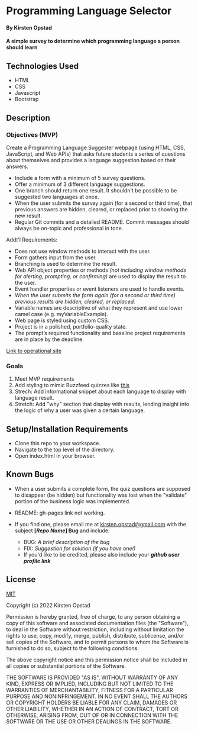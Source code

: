 # Programming Language Selector

#### By Kirsten Opstad

#### A simple survey to determine which programming language a person should learn

## Technologies Used

* HTML 
* CSS 
* Javascript
* Bootstrap

## Description

### Objectives (MVP)

Create a Programming Language Suggester webpage (using HTML, CSS, JavaScript, and Web APIs) that asks future students a series of questions about themselves and provides a language suggestion based on their answers. 
  * Include a form with a minimum of 5 survey questions.
  * Offer a minimum of 3 different language suggestions.
  * One branch should return one result. It shouldn't be possible to be suggested two languages at once.
  * When the user submits the survey again (for a second or third time), that previous answers are hidden, cleared, or replaced prior to showing the new result.
  * Regular Git commits and a detailed README. Commit messages should always be on-topic and professional in tone.

Addt'l Requirements:
  * Does not use window methods to interact with the user. 
  * Form gathers input from the user.
  * Branching is used to determine the result.
  * Web API object properties or methods _(not including window methods for alerting, prompting, or confirming)_ are used to display the result to the user.
  * Event handler properties or event listeners are used to handle events.
  * _When the user submits the form again (for a second or third time) previous results are hidden, cleared, or replaced._
  * Variable names are descriptive of what they represent and use lower camel case (e.g. myVariableExample).
  * Web page is styled using custom CSS.
  * Project is in a polished, portfolio-quality state.
  * The prompt’s required functionality and baseline project requirements are in place by the deadline.

<!-- This template includes placeholders for:

[x] Screenshots

![Screenshots](https://external-content.duckduckgo.com/iu/?u=https%3A%2F%2Ftse1.mm.bing.net%2Fth%3Fid%3DOIP.03bZmDGXaBhBYyxxp3Ls3gHaEA%26pid%3DApi&f=1&ipt=e980d57210242747a51c41421e1f09a6de3b1fdaeaadd297496787bb64e80c88&ipo=images) -->

[Link to operational site](https://www.kirstenopstad.github.io/language-selector)

### Goals
1. Meet MVP requirements
2. Add styling to mimic Buzzfeed quizzes like [this](https://www.buzzfeed.com/lady_emerald/celebrity-preferences-guess-favorite-color-quiz)
3. Strech: Add informational snippet about each language to display with language result.
4. Stretch: Add "why" section that display with results, lending insight into the logic of why a user was given a certain language.

## Setup/Installation Requirements

* Clone this repo to your workspace.
* Navigate to the top level of the directory.
* Open index.html in your browser.

<!-- KO Ask Yourself:

[x] Do I need to run a server? 

[x] How should I set up my databases? 

[x] Is there other code this application depends on?

_{Epicodus recommends deleting the project from your desktop, re-cloning the project from GitHub, and writing down all the steps necessary to get the project working again.}_ -->

## Known Bugs

* When a user submits a complete form, the quiz questions are supposed to disappear (be hidden) but functionality was lost when the "validate" portion of the business logic was implemented.
* README: gh-pages link not working.

* If you find one, please email me at kirsten.opstad@gmail.com with the subject **[_Repo Name_] Bug** and include:
  * BUG: _A brief description of the bug_
  * FIX: _Suggestion for solution (if you have one!)_
  * If you'd like to be credited, please also include your **_github user profile link_**

## License

[MIT](https://choosealicense.com/licenses/mit/)

Copyright (c) 2022 Kirsten Opstad

Permission is hereby granted, free of charge, to any person obtaining a copy
of this software and associated documentation files (the "Software"), to deal
in the Software without restriction, including without limitation the rights
to use, copy, modify, merge, publish, distribute, sublicense, and/or sell
copies of the Software, and to permit persons to whom the Software is
furnished to do so, subject to the following conditions:

The above copyright notice and this permission notice shall be included in all
copies or substantial portions of the Software.

THE SOFTWARE IS PROVIDED "AS IS", WITHOUT WARRANTY OF ANY KIND, EXPRESS OR
IMPLIED, INCLUDING BUT NOT LIMITED TO THE WARRANTIES OF MERCHANTABILITY,
FITNESS FOR A PARTICULAR PURPOSE AND NONINFRINGEMENT. IN NO EVENT SHALL THE
AUTHORS OR COPYRIGHT HOLDERS BE LIABLE FOR ANY CLAIM, DAMAGES OR OTHER
LIABILITY, WHETHER IN AN ACTION OF CONTRACT, TORT OR OTHERWISE, ARISING FROM,
OUT OF OR IN CONNECTION WITH THE SOFTWARE OR THE USE OR OTHER DEALINGS IN THE
SOFTWARE.